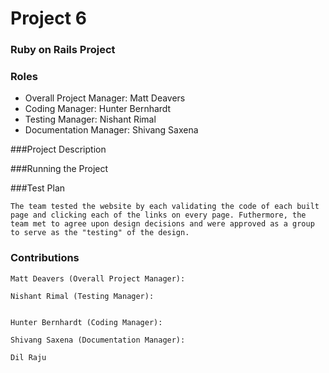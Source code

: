 # Project 6
### Ruby on Rails Project

### Roles
* Overall Project Manager: Matt Deavers
* Coding Manager: Hunter Bernhardt
* Testing Manager: Nishant Rimal
* Documentation Manager: Shivang Saxena

###Project Description


###Running the Project



###Test Plan

    The team tested the website by each validating the code of each built page and clicking each of the links on every page. Futhermore, the team met to agree upon design decisions and were approved as a group to serve as the "testing" of the design.

### Contributions

    Matt Deavers (Overall Project Manager):

    Nishant Rimal (Testing Manager):


    Hunter Bernhardt (Coding Manager):

    Shivang Saxena (Documentation Manager):

    Dil Raju
